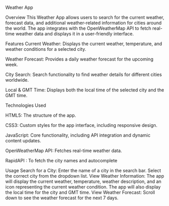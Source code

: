 Weather App

Overview
This Weather App allows users to search for the current weather, forecast data, and additional weather-related information for cities around the world. The app integrates with the OpenWeatherMap API to fetch real-time weather data and displays it in a user-friendly interface.

Features
Current Weather: Displays the current weather, temperature, and weather conditions for a selected city.

Weather Forecast: Provides a daily weather forecast for the upcoming week.

City Search: Search functionality to find weather details for different cities worldwide.

Local & GMT Time: Displays both the local time of the selected city and the GMT time.

Technologies Used

HTML5: The structure of the app.

CSS3: Custom styles for the app interface, including responsive design.

JavaScript: Core functionality, including API integration and dynamic content updates.

OpenWeatherMap API: Fetches real-time weather data.

RapidAPI : To fetch the city names and autocomplete



Usage
Search for a City:
Enter the name of a city in the search bar.
Select the correct city from the dropdown list.
View Weather Information:
The app will display the current weather, temperature, weather description, and an icon representing the current weather condition.
The app will also display the local time for the city and GMT time.
View Weather Forecast:
Scroll down to see the weather forecast for the next 7 days.
